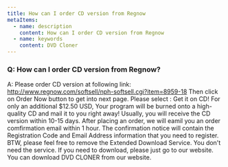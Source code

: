 ```yaml
---
title: How can I order CD version from Regnow
metaItems:
  - name: description
    content: How can I order CD version from Regnow
  - name: keywords
    content: DVD Cloner
---
```


### Q: How can I order CD version from Regnow?

A:
Please order CD version at following link:
http://www.regnow.com/softsell/nph-softsell.cgi?item=8959-18
Then click on Order Now button to get into next page. Please select : Get it on CD! For only an additional $12.50 USD, Your program will be burned onto a high-quality CD and mail it to you right away! Usually, you will receive the CD version within 10-15 days. After placing an order, we will eamil you an order comfirmation email within 1 hour. The confirmation notice will contain the Registration Code and Email Address information that you need to register.
BTW, please feel free to remove the Extended Download Service. You don't need the service. If you need to download, please just go to our website. You can download DVD CLONER from our website.
